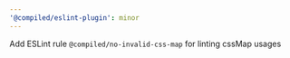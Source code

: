 ```yaml
---
'@compiled/eslint-plugin': minor
---
```


Add ESLint rule `@compiled/no-invalid-css-map` for linting cssMap usages
